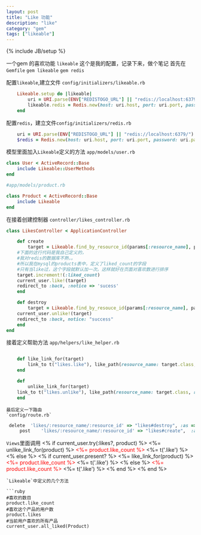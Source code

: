 ```yaml
---
layout: post
title: "Like 功能"
description: "like"
category: "gem"
tags: ["likeable"]
---
```

{% include JB/setup %}

一个gem 的喜欢功能
`likeable`
这个是我的配置，记录下来，做个笔记
首先在`Gemfile`
`gem likeable`
`gem redis`

配置`likeable`,建立文件
`config/initializers/likeable.rb`

```ruby
	Likeable.setup do |likeable|
		uri = URI.parse(ENV["REDISTOGO_URL"] || "redis://localhost:6379/")
		likeable.redis = Redis.new(host: uri.host, port: uri.port, password: uri.password)
	end
```
配置`redis`，建立文件`config/initializers/redis.rb`

```ruby
	uri = URI.parse(ENV["REDISTOGO_URL"] || "redis://localhost:6379/")
	$redis = Redis.new(host: uri.host, port: uri.port, password: uri.password)
```
模型里面加入`Likeable`定义的方法
`app/models/user.rb	`

```ruby
class User < ActiveRecord::Base
	include Likeable::UserMethods
end

#app/models/product.rb

class Product < ActiveRecord::Base
	include Likeable
end
```
在接着创建控制器
`controller/likes_controller.rb`

```ruby
class LikesController < ApplicationController

	def create
		target = Likeable.find_by_resource_id(params[:resource_name], params[:id])
	#下面的这行代码是我自己定义的，
	#我对redis的数据库不熟，。
	#所以我在mysql的products表中，定义了liked_count的字段
	#只有当like过，这个字段就默认加一次。这样就好在页面对喜欢数进行排序
	target.increment!(:liked_count)
	current_user.like!(target)
	redirect_to :back, :notice => 'sucess'
	end

	def destroy
		target = Likeable.find_by_resouce_id(params[:resource_name], params[:id])
	current_user.unlike!(target)
	redirect_to :back, notice: "success"
	end
end
```
接着定义帮助方法
`app/helpers/like_helper.rb`

```ruby

	def like_link_for(target)
		link_to t("likes.like"), like_path(resource_name: target.class, resource_id: target.id), method: :post, class: "btn btn-success"
	end

	def
 		unlike_link_for(target)
   	link_to t("likes.unlike"), like_path(resource_name: target.class, resource_id:  target.id), method: :delete, class: "btn btn-mini"	
	end
```
	最后定义一下路由
	`config/route.rb`

```ruby
 delete  'likes/:resource_name/:resource_id' => "likes#destroy", :as => 'like'
     post    'likes/:resource_name/:resource_id' => "likes#create",  :as => 'like'
```

`Views`里面调用
<% if current_user.try(:likes?, product) %>
	<%= unlike_link_for(product) %>
		<i class="icon-thumbs-down"></i>
			<font style="color: red">
				<%= product.like_count %>
			</font>
				<%= t('.like') %>
<% else %>
		<% if current_user.present? %>
			<%= like_link_for(product) %>
				<i class="icon-thumbs-up"></i>
					<font style="color: red">
						<%= product.like_count %>
					</font>
						<%= t('.like') %>
		<% else %>
			<font style="color: red">
				<%= product.like_count %>
			</font>
				<%= t('.like') %>
		<% end %>
<% end %>
```
`Likeable`中定义的几个方法

```ruby
#喜欢的数目
product.like_count
#喜欢这个产品的用户数
product.likes
#当前用户喜欢的所有产品
current_user.all_liked(Product)
```


